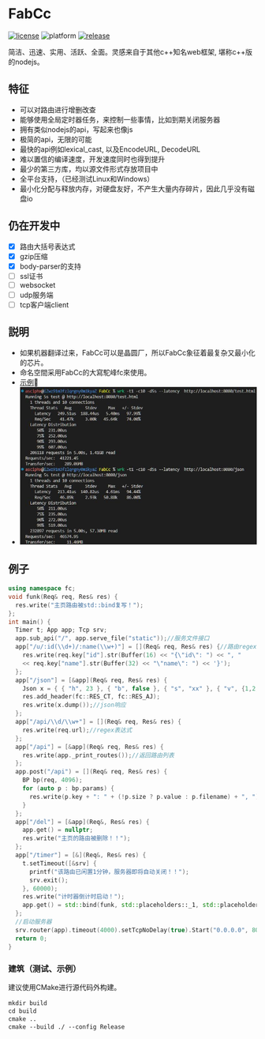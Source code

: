 # FabCc
[![license][license-badge]][license-link]
![platform][supported-platforms-badge]
[![release][release-badge]][release-link]

[license-badge]: https://img.shields.io/badge/License-AGPL%20v3-gold.svg
[license-link]: LICENSE
[supported-platforms-badge]: https://img.shields.io/badge/platform-Win32%20|%20GNU/Linux%20|%20macOS%20|%20FreeBSD%20-maroon
[release-badge]: https://img.shields.io/github/release/asciphx/FabCc.svg?style=flat-square
[release-link]: https://github.com/asciphx/FabCc/releases
简洁、迅速、实用、活跃、全面。灵感来自于其他c++知名web框架, 堪称c++版的nodejs。

## 特征
- 可以对路由进行增删改查
- 能够使用全局定时器任务，来控制一些事情，比如到期关闭服务器
- 拥有类似nodejs的api，写起来也像js
- 极简的api，无限的可能
- 最快的api例如lexical_cast, 以及EncodeURL, DecodeURL
- 难以置信的编译速度，开发速度同时也得到提升
- 最少的第三方库，均以源文件形式存放项目中
- 全平台支持，（已经测试Linux和Windows）
- 最小化分配与释放内存，对硬盘友好，不产生大量内存碎片，因此几乎没有磁盘io

## 仍在开发中
- [x] 路由大括号表达式
- [x] gzip压缩
- [x] body-parser的支持
- [ ] ssl证书
- [ ] websocket
- [ ] udp服务端
- [ ] tcp客户端client

## 説明
- 如果机器翻译过来，FabCc可以是晶圆厂，所以FabCc象征着最复杂又最小化的芯片。
- 命名空間采用FabCc的大寫駝峰fc來使用。
- [示例](http://8.129.58.72:8080/)🚀
- ![测试](./test.jpg)

## 例子
```c++
using namespace fc;
void funk(Req& req, Res& res) {
  res.write("主页路由被std::bind复写！");
};
int main() {
  Timer t; App app; Tcp srv;
  app.sub_api("/", app.serve_file("static"));//服务文件接口
  app["/u/:id(\\d+)/:name(\\w+)"] = [](Req& req, Res& res) {//路由regex键
	res.write(req.key["id"].str(Buffer(16) << "{\"id\": ") << ", "
	<< req.key["name"].str(Buffer(32) << "\"name\": ") << '}');
  };
  app["/json"] = [&app](Req& req, Res& res) {
	Json x = { { "h", 23 }, { "b", false }, { "s", "xx" }, { "v", {1,2,3} }, { "o", {{"xx", 0}} } };
	res.add_header(fc::RES_CT, fc::RES_AJ);
	res.write(x.dump());//json响应
  };
  app["/api/\\d/\\w+"] = [](Req& req, Res& res) {
	res.write(req.url);//regex表达式
  };
  app["/api"] = [&app](Req& req, Res& res) {
	res.write(app._print_routes());//返回路由列表
  };
  app.post("/api") = [](Req& req, Res& res) {
	BP bp(req, 4096);
	for (auto p : bp.params) {
	  res.write(p.key + ": " + (!p.size ? p.value : p.filename) + ", ");
	}
  };
  app["/del"] = [&app](Req&, Res& res) {
	app.get() = nullptr;
	res.write("主页的路由被删除！！");
  };
  app["/timer"] = [&](Req&, Res& res) {
	t.setTimeout([&srv] {
	  printf("该路由已闲置1分钟，服务器即将自动关闭！！");
	  srv.exit();
	}, 60000);
	res.write("计时器倒计时启动！");
	app.get() = std::bind(funk, std::placeholders::_1, std::placeholders::_2);
  };
  //启动服务器
  srv.router(app).timeout(4000).setTcpNoDelay(true).Start("0.0.0.0", 8080);
  return 0;
}
```

### 建筑（测试、示例）
建议使用CMake进行源代码外构建。
```
mkdir build
cd build
cmake ..
cmake --build ./ --config Release
```
